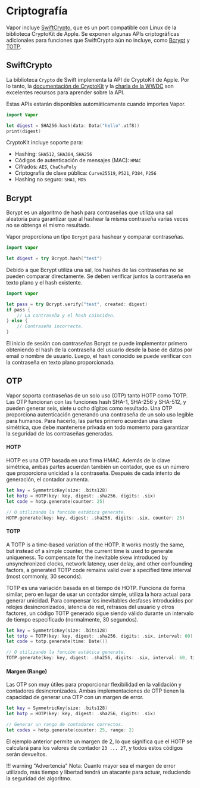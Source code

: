 # Criptografía

Vapor incluye [SwiftCrypto](https://github.com/apple/swift-crypto/), que es un port compatible con Linux de la biblioteca CryptoKit de Apple. Se exponen algunas APIs criptográficas adicionales para funciones que SwiftCrypto aún no incluye, como [Bcrypt](https://es.wikipedia.org/wiki/Bcrypt) y [TOTP](https://es.wikipedia.org/wiki/Algoritmo_de_contraseña_de_un_solo_uso_basada_en_el_tiempo).

## SwiftCrypto

La biblioteca `Crypto` de Swift implementa la API de CryptoKit de Apple. Por lo tanto, la [documentación de CryptoKit](https://developer.apple.com/documentation/cryptokit) y la [charla de la WWDC](https://developer.apple.com/videos/play/wwdc2019/709) son excelentes recursos para aprender sobre la API.

Estas APIs estarán disponibles automáticamente cuando importes Vapor. 

```swift
import Vapor

let digest = SHA256.hash(data: Data("hello".utf8))
print(digest)
```

CryptoKit incluye soporte para:

- Hashing: `SHA512`, `SHA384`, `SHA256`
- Códigos de autenticación de mensajes (MAC): `HMAC`
- Cifrados: `AES`, `ChaChaPoly`
- Criptografía de clave pública: `Curve25519`, `P521`, `P384`, `P256`
- Hashing no seguro: `SHA1`, `MD5`

## Bcrypt

Bcrypt es un algoritmo de hash para contraseñas que utiliza una sal aleatoria para garantizar que al hashear la misma contraseña varias veces no se obtenga el mismo resultado.

Vapor proporciona un tipo `Bcrypt` para hashear y comparar contraseñas.

```swift
import Vapor

let digest = try Bcrypt.hash("test")
```

Debido a que Bcrypt utiliza una sal, los hashes de las contraseñas no se pueden comparar directamente. Se deben verificar juntos la contraseña en texto plano y el hash existente.

```swift
import Vapor

let pass = try Bcrypt.verify("test", created: digest)
if pass {
	// La contraseña y el hash coinciden.
} else {
	// Contraseña incorrecta.
}
```

El inicio de sesión con contraseñas Bcrypt se puede implementar primero obteniendo el hash de la contraseña del usuario desde la base de datos por email o nombre de usuario. Luego, el hash conocido se puede verificar con la contraseña en texto plano proporcionada.

## OTP

Vapor soporta contraseñas de un solo uso (OTP) tanto HOTP como TOTP. Las OTP funcionan con las funciones hash SHA-1, SHA-256 y SHA-512, y pueden generar seis, siete u ocho dígitos como resultado. Una OTP proporciona autenticación generando una contraseña de un solo uso legible para humanos. Para hacerlo, las partes primero acuerdan una clave simétrica, que debe mantenerse privada en todo momento para garantizar la seguridad de las contraseñas generadas.

#### HOTP

HOTP es una OTP basada en una firma HMAC. Además de la clave simétrica, ambas partes acuerdan también un contador, que es un número que proporciona unicidad a la contraseña. Después de cada intento de generación, el contador aumenta.

```swift
let key = SymmetricKey(size: .bits128)
let hotp = HOTP(key: key, digest: .sha256, digits: .six)
let code = hotp.generate(counter: 25)

// O utilizando la función estática generate.
HOTP.generate(key: key, digest: .sha256, digits: .six, counter: 25)
```

#### TOTP

A TOTP is a time-based variation of the HOTP. It works mostly the same, but instead of a simple counter, the current time is used to generate uniqueness. To compensate for the inevitable skew introduced by unsynchronized clocks, network latency, user delay, and other confounding factors, a generated TOTP code remains valid over a specified time interval (most commonly, 30 seconds).

TOTP es una variación basada en el tiempo de HOTP. Funciona de forma similar, pero en lugar de usar un contador simple, utiliza la hora actual para generar unicidad. Para compensar los inevitables desfases introducidos por relojes desincronizados, latencia de red, retrasos del usuario y otros factores, un código TOTP generado sigue siendo válido durante un intervalo de tiempo especificado (normalmente, 30 segundos).

```swift
let key = SymmetricKey(size: .bits128)
let totp = TOTP(key: key, digest: .sha256, digits: .six, interval: 60)
let code = totp.generate(time: Date())

// O utilizando la función estática generate.
TOTP.generate(key: key, digest: .sha256, digits: .six, interval: 60, time: Date())
```

#### Margen (Range)

Las OTP son muy útiles para proporcionar flexibilidad en la validación y contadores desincronizados. Ambas implementaciones de OTP tienen la capacidad de generar una OTP con un margen de error.

```swift
let key = SymmetricKey(size: .bits128)
let hotp = HOTP(key: key, digest: .sha256, digits: .six)

// Generar un rango de contadores correctos.
let codes = hotp.generate(counter: 25, range: 2)
```

El ejemplo anterior permite un margen de 2, lo que significa que el HOTP se calculará para los valores de contador `23 ... 27`, y todos estos códigos serán devueltos.

!!! warning "Advertencia"
    Nota: Cuanto mayor sea el margen de error utilizado, más tiempo y libertad tendrá un atacante para actuar, reduciendo la seguridad del algoritmo.
